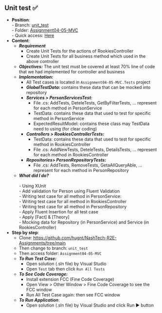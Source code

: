 ## Unit test ✅

- **Position**: 
		 <br>- Branch: [unit_test](https://github.com/hugnt/NashTech-R2E-Assignments/tree/unit_test)
		 <br>- Folder: [Assignment04-05-MVC](https://github.com/hugnt/NashTech-R2E-Assignments/tree/unit_test/Assignment04-05-MVC)
		 <br>- Quick access: [Here](https://github.com/hugnt/NashTech-R2E-Assignments/tree/unit_test/Assignment04-05-MVC)
 - **Content**: 
	-	***Requirement*** 
		-	Create Unit Tests for the actions of RookiesController 
		-	Create Unit Tests for all business method which used in the above controller
	-	***Objectives:*** The unit test must be covered at least 70% line of code that we had implemented for controller and business
	-	***Implementation:*** 
		-	All Test cases is located in `Assignment04-05-MVC.Tests` project
		-	***GlobalTestData:*** contains these data that can be mocked into repository
		-	***Services > PersonServicesTest:***
			-	File .cs: AddTests, DeteleTests, GetByFilterTests, ... represent for each method in PersonService
			-	TestData: contains these data that used to test for specific method in PersonService
			-	ExpectedResultModel: contains these class may TestData need to using (for clear coding)
		- ***Controllers >  RookiesControllerTests:***
			-  TestData: contains these data that used to test for specific method in RookiesController
			- File .cs: AddNewTests, DeteleTests, DetailsTests, ... represent for each method in RookiesController
		- 	***Repositories> PersonRepositoryTests:***
			-	File .cs: AddTests, RemoveTests, GetaAllQueryAble, ... represent for each method in PersonRepository
	-	***What did I do?***	
			 <br>-	Using XUnit 
			 <br>-	Add validation for Person using Fluent Validation
			 <br>-	Writing test case for all method in PersonService:
			 <br>-	Writing test case for all method in RookiesController
			 <br>-	Writing test case for all method in PersonRepository
			 <br>-	Apply Fluent Insertion for all test case
			 <br>-	Apply [Fact] & [Theory]
			 <br>-	Mocking data for Repository (in PersonService) and Service (in RookiesController)
 - **Step by step**:
	-	Clone:  https://github.com/hugnt/NashTech-R2E-Assignments/tree/main
	- 	Then change to branch: `unit_test`
	- 	Then access folder: `Assignment04-05-MVC`
	-	***To Run Test Case:***
		-	Open solution (.sln file) by Visual Studio
		-	Open `Test` tab then click `Run All Tests`
	- ***To See Code Coverage:***
		- Install extension FCC (Fine Code Coverage)
		- Open View > Other Window > Fine Code Coverage to see the FCC window
		- Run All Test Case again: then see FCC window
	- ***To Run Application***: 
		- Open solution (.sln file) by Visual Studio and click Run ▶️ button 

